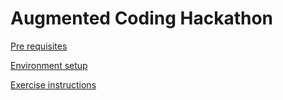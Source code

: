 # Augmented Coding Hackathon

[Pre requisites](1_PREREQUISITES.md)

[Environment setup](2_SETUP.md)

[Exercise instructions](3_EXERCISE.md)


